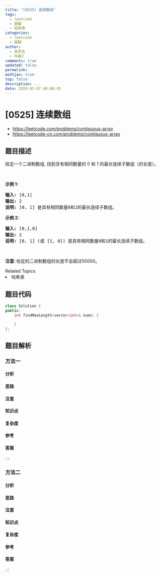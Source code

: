 ```yaml
---
title: "[0525] 连续数组"
tags:
  - leetcode
  - 题解
  - 哈希表
categories:
  - leetcode
  - 题解
author:
  - 张学志
  - 作者2
comments: true
updated: false
permalink:
mathjax: true
top: false
description: ...
date: 2020-03-07 00:08:45
---
```



# [0525] 连续数组
* https://leetcode.com/problems/contiguous-array
* https://leetcode-cn.com/problems/contiguous-array


## 题目描述

<p>给定一个二进制数组, 找到含有相同数量的 0 和 1 的最长连续子数组（的长度）。</p>

<p>&nbsp;</p>

<p><strong>示例 1:</strong></p>

<pre><strong>输入:</strong> [0,1]
<strong>输出:</strong> 2
<strong>说明:</strong> [0, 1] 是具有相同数量0和1的最长连续子数组。</pre>

<p><strong>示例 2:</strong></p>

<pre><strong>输入:</strong> [0,1,0]
<strong>输出:</strong> 2
<strong>说明:</strong> [0, 1] (或 [1, 0]) 是具有相同数量0和1的最长连续子数组。</pre>

<p>&nbsp;</p>

<p><strong>注意:&nbsp;</strong>给定的二进制数组的长度不会超过50000。</p>
<div><div>Related Topics</div><div><li>哈希表</li></div></div>


## 题目代码

```cpp
class Solution {
public:
    int findMaxLength(vector<int>& nums) {

    }
};
```


## 题目解析


### 方法一

#### 分析

#### 思路

#### 注意

#### 知识点

#### 复杂度

#### 参考

#### 答案

```cpp
//
```


### 方法二

#### 分析

#### 思路

#### 注意

#### 知识点

#### 复杂度

#### 参考

#### 答案

```cpp
//
```



